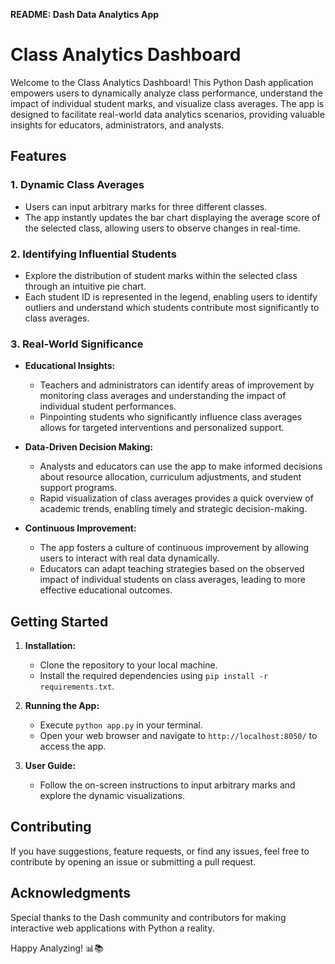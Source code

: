 **README: Dash Data Analytics App**

# Class Analytics Dashboard

Welcome to the Class Analytics Dashboard! This Python Dash application empowers users to dynamically analyze class performance, understand the impact of individual student marks, and visualize class averages. The app is designed to facilitate real-world data analytics scenarios, providing valuable insights for educators, administrators, and analysts.

## Features

### 1. Dynamic Class Averages

- Users can input arbitrary marks for three different classes.
- The app instantly updates the bar chart displaying the average score of the selected class, allowing users to observe changes in real-time.

### 2. Identifying Influential Students

- Explore the distribution of student marks within the selected class through an intuitive pie chart.
- Each student ID is represented in the legend, enabling users to identify outliers and understand which students contribute most significantly to class averages.

### 3. Real-World Significance

- **Educational Insights:**
  - Teachers and administrators can identify areas of improvement by monitoring class averages and understanding the impact of individual student performances.
  - Pinpointing students who significantly influence class averages allows for targeted interventions and personalized support.

- **Data-Driven Decision Making:**
  - Analysts and educators can use the app to make informed decisions about resource allocation, curriculum adjustments, and student support programs.
  - Rapid visualization of class averages provides a quick overview of academic trends, enabling timely and strategic decision-making.

- **Continuous Improvement:**
  - The app fosters a culture of continuous improvement by allowing users to interact with real data dynamically.
  - Educators can adapt teaching strategies based on the observed impact of individual students on class averages, leading to more effective educational outcomes.

## Getting Started

1. **Installation:**
   - Clone the repository to your local machine.
   - Install the required dependencies using `pip install -r requirements.txt`.

2. **Running the App:**
   - Execute `python app.py` in your terminal.
   - Open your web browser and navigate to `http://localhost:8050/` to access the app.

3. **User Guide:**
   - Follow the on-screen instructions to input arbitrary marks and explore the dynamic visualizations.

## Contributing

If you have suggestions, feature requests, or find any issues, feel free to contribute by opening an issue or submitting a pull request.

## Acknowledgments

Special thanks to the Dash community and contributors for making interactive web applications with Python a reality.

Happy Analyzing! 📊📚
